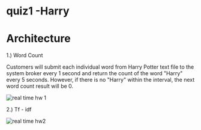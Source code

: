 
# quiz1 -Harry


# Architecture
1.) Word Count

Customers will submit each individual word from Harry Potter text file to the system broker every 1 second and return the count of the word "Harry" every 5 seconds. However, if there is no "Harry" within the interval, the next word count result will be 0.



![real time hw 1](https://user-images.githubusercontent.com/16721067/134757251-f8494461-46b2-45a4-8f6a-06a27d5e64c3.PNG)


2.) Tf - idf

![real time hw2](https://user-images.githubusercontent.com/31241949/134756908-4bdd387e-b9a3-4f6c-b892-5e8d3b99de63.png)
